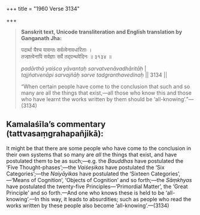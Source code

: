 +++
title = "1960 Verse 3134"

+++
> **Sanskrit text, Unicode transliteration and English translation by Ganganath Jha:** 
>
> पदार्था यैश्च यावन्तः सर्वत्वेनावधारिताः ।  
> तज्ज्ञत्वेनापि सर्वज्ञाः सर्वे तद्ग्रन्थवेदिनः ॥ ३१३४ ॥ 
>
> *padārthā yaiśca yāvantaḥ sarvatvenāvadhāritāḥ* \|  
> *tajjñatvenāpi sarvajñāḥ sarve tadgranthavedinaḥ* \|\| 3134 \|\| 
>
> “When certain people have come to the conclusion that such and so many are all the things that exist,—all those who know this and those who have learnt the works written by them should be ‘all-knowing’.”—(3134)



## Kamalaśīla’s commentary (tattvasaṃgrahapañjikā):

It might be that there are some people who have come to the conclusion in their own systems that so many are *all* the things that exist, and have postulated them to be as such;—e.g. the *Bauddhas* have postulated the ‘Five Thought-phases’;—the *Vaiśeṣikas* have postulated the ‘Six Categories’;—the *Naiyāyikas* have postulated the ‘Sixteen Categories’,—‘Means of Cognition’, ‘Objects of Cognition’ and so forth;—the *Sāṃkhyas* have postulated the twenty-five Principles—‘Primordial Matter’, the ‘Great Principle’ and so forth.—And one who knows these is held to be ‘all-knowing’.—In this way, it leads to absurdities; such as people who read the works written by these people also become ‘all-knowing’.—(3134)


